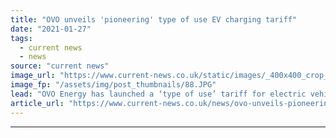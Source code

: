 ```yaml
---
title: "OVO unveils 'pioneering' type of use EV charging tariff"
date: "2021-01-27"
tags: 
  - current news
  - news
source: "current news"
image_url: "https://www.current-news.co.uk/static/images/_400x400_crop_center-center/OVO_Charger.JPG"
image_fp: "/assets/img/post_thumbnails/88.JPG"
lead: "​OVO Energy has launched a ‘type of use’ tariff for electric vehicle (EV) charging that offers a flat rate of 6p/kWh at any time of day."
article_url: "https://www.current-news.co.uk/news/ovo-unveils-pioneering-type-of-use-ev-charging-tariff?utm_source=rss-feeds&utm_medium=rss&utm_campaign=rss"
---
```


---
